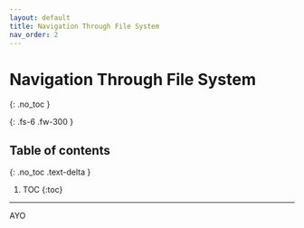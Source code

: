 ```yaml
---
layout: default
title: Navigation Through File System
nav_order: 2
---
```


# **Navigation Through File System**
{: .no_toc }

{: .fs-6 .fw-300 }

## Table of contents
{: .no_toc .text-delta }

1. TOC
{:toc}

---

AYO
